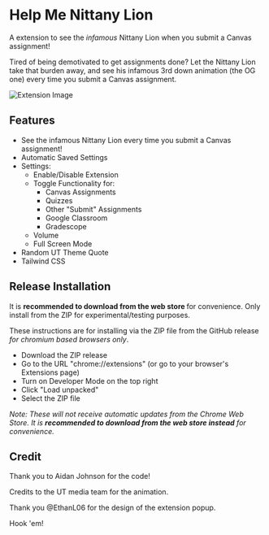 # Help Me Nittany Lion

A extension to see the <i>infamous</i> Nittany Lion when you submit a Canvas assignment!

Tired of being demotivated to get assignments done?
Let the Nittany Lion take that burden away, and see his infamous 3rd down animation (the OG one) every time you submit a Canvas assignment.

![Extension Image]([https://www.buckys5thquarter.com/2020/1/11/21059392/why-your-mascot-sucks-penn-state-university-nittany-lions](https://9b16f79ca967fd0708d1-2713572fef44aa49ec323e813b06d2d9.ssl.cf2.rackcdn.com/1140x_a10-7_cTC/Penn-State-mascot-1629995943.jpg))

## Features

- See the infamous Nittany Lion every time you submit a Canvas assignment!
- Automatic Saved Settings
- Settings:
  - Enable/Disable Extension
  - Toggle Functionality for:
    - Canvas Assignments
    - Quizzes
    - Other "Submit" Assignments
    - Google Classroom
    - Gradescope
  - Volume
  - Full Screen Mode
- Random UT Theme Quote
- Tailwind CSS

## Release Installation

It is <b>recommended to download from the web store </b> for convenience.</i>
Only install from the ZIP for experimental/testing purposes.

These instructions are for installing via the ZIP file from the GitHub release <i>for chromium based browsers only</i>.

- Download the ZIP release
- Go to the URL "chrome://extensions" (or go to your browser's Extensions page)
- Turn on Developer Mode on the top right
- Click "Load unpacked"
- Select the ZIP file

<i>Note: These will not receive automatic updates from the Chrome Web Store. It is <b>recommended to download from the web store instead</b> for convenience.</i>

## Credit

Thank you to Aidan Johnson for the code!

Credits to the UT media team for the animation.

Thank you @EthanL06 for the design of the extension popup.

Hook 'em!
